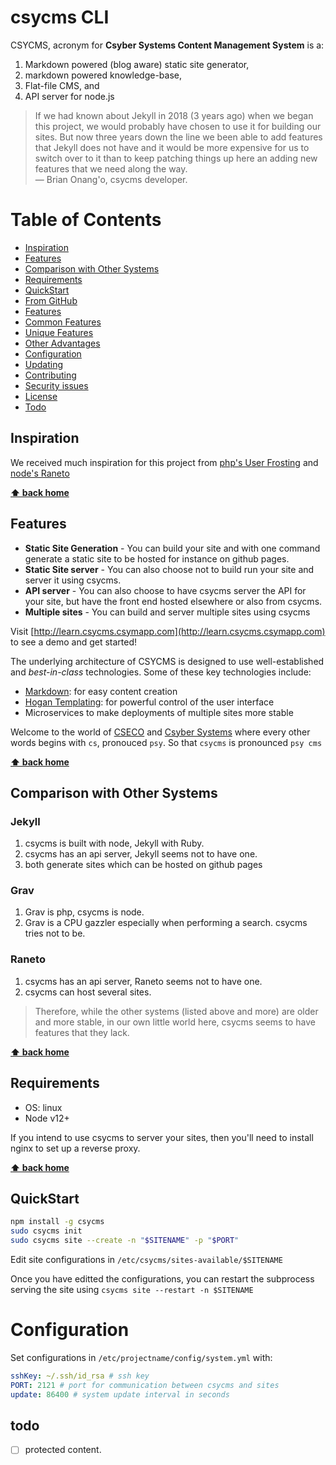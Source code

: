 # csycms CLI

CSYCMS, acronym for **Csyber Systems Content Management System** is a:
1. Markdown powered (blog aware) static site generator, 
2. markdown powered knowledge-base, 
3. Flat-file CMS, and
3. API server for node.js

> If we had known about Jekyll in 2018 (3 years ago) when we began this project, we would probably have chosen to use it for building our sites. But now three years down the line we been able to add features that Jekyll does not have and it would be more expensive for us to switch over to it than to keep patching things up here an adding new features that we need along the way. <br>
> — Brian Onang'o, csycms developer.


# Table of Contents
- [Inspiration](#inspiration)
- [Features](#features)
- [Comparison with Other Systems](#comparison-with-other-systems)
- [Requirements](#requirements)
- [QuickStart](#quickstart)
 - [From GitHub](#from-github)
- [Features](#features)
 - [Common Features](#common-features)
 - [Unique Features](#unique-features)
 - [Other Advantages](#other-advantages)
- [Configuration](#configuration)
- [Updating](#updating)
- [Contributing](#contributing)
- [Security issues](#security-issues)
- [License](#license)
- [Todo](#todo)

## Inspiration
We received much inspiration for this project from [php's User Frosting](https://www.userfrosting.com/) and [node's Raneto](http://raneto.com/)

**[⬆ back home](#table-of-contents)**

## Features
- **Static Site Generation** - You can build your site and with one command generate a static site to be hosted for instance on github pages.
- **Static Site server** - You can also choose not to build run your site and server it using csycms.
- **API server** - You can also choose to have csycms server the API for your site, but have the front end hosted elsewhere or also from csycms.
- **Multiple sites** - You can build and server multiple sites using csycms

Visit [http://learn.csycms.csymapp.com](http://learn.csycms.csymapp.com) to see a demo and get started!

The underlying architecture of CSYCMS is designed to use well-established and _best-in-class_ technologies. Some of these key technologies include:

* [Markdown](http://en.wikipedia.org/wiki/Markdown): for easy content creation
* [Hogan Templating](http://twitter.github.io/hogan.js/): for powerful control of the user interface
* Microservices to make deployments of multiple sites more stable

Welcome to the world of [CSECO](https://www.cseco.co.ke) and [Csyber Systems](https://github.com/csymapp) where every other words begins with `cs`, pronouced `psy`. So that `csycms` is pronounced `psy cms`   

**[⬆ back home](#table-of-contents)**

## Comparison with Other Systems
### Jekyll
1. csycms is built with node, Jekyll with Ruby.
2. csycms has an api server, Jekyll seems not to have one.
3. both generate sites which can be hosted on github pages

### Grav
1. Grav is php, csycms is node.
2. Grav is a CPU gazzler especially when performing a search. csycms tries not to be.

### Raneto
1. csycms has an api server, Raneto seems not to have one.
2. csycms can host several sites.

> Therefore, while the other systems (listed above and more) are older and more stable, in our own little world here, csycms seems to have features that they lack.

**[⬆ back home](#table-of-contents)**

## Requirements

- OS: linux
- Node v12+

If you intend to use csycms to server your sites, then you'll need to install nginx to set up a reverse proxy.

**[⬆ back home](#table-of-contents)**

## QuickStart

```bash
npm install -g csycms
sudo csycms init
sudo csycms site --create -n "$SITENAME" -p "$PORT"
```

Edit site configurations in `/etc/csycms/sites-available/$SITENAME`

Once you have editted the configurations, you can restart the subprocess serving the site using `csycms site --restart -n $SITENAME`

# Configuration

Set configurations in `/etc/projectname/config/system.yml` with:
```yaml
sshKey: ~/.ssh/id_rsa # ssh key
PORT: 2121 # port for communication between csycms and sites
update: 86400 # system update interval in seconds
```

## todo
- [ ] protected content.